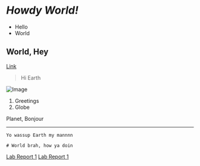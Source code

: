 # *Howdy World!*  
* Hello
* World

## **World, Hey**
[Link](https://www.helloworld.org/)	

> Hi
> Earth

![Image](https://miro.medium.com/max/1024/1*OohqW5DGh9CQS4hLY5FXzA.png)	

1. Greetings
2. Globe

Planet, Bonjour

---

`Yo wassup Earth my mannnn`

```
# World brah, how ya doin
```

[Lab Report 1](lab-report-1-week2.html)
[Lab Report 1](https://marcidarci28.github.io/cse15l-lab-reports/lab-report-1-week2.html)
